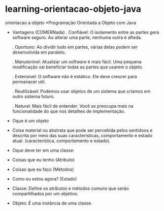 # learning-orientacao-objeto-java
orientacao a objeto
*Programação Orientada a Objeto com Java
- Vantagens (COMERNada)
	. Confiável: O isolamento entre as partes gera software seguro. Ao alterar uma parte, nenhuma outra é afteda.

	. Oportuno: Ao dividir tudo em partes, várias delas podem ser desenvolvida em paralelo.

	. Manutenível: Atualizar um software é mais fácil. Uma pequena modificação vai beneficiar todas as partes que usarem o objeto.

	. Extensível: O software não é estático. Ele deve crescer para permanacer util.

	. Reutilizável: Podemos usar objetos de um sistema que criamos em outro sistema futuro.

	. Natural: Mais fácil de entender. Você se preocupa mais na funcionalidade do que nos detalhes de implementação.

* Oque é um objeto
- Coisa material ou abstrata que pode ser percebida pelos sentidoos e descrita por meio das suas características, comportamento e estado atual. (característica, comportamento e estado).

* Oque deve ter em uma classe:
- Coisas que eu tenho (Atributo)


- Coisas que eu faço (Métodos)


- Como eu estou agora? (Estado)

* Classe: Define os atributos e métodos comuns que serão compartilhados por um objetivo.

* Objeto: É uma instância de uma classe.
